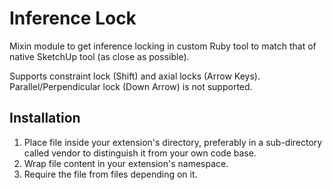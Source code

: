 # Inference Lock

Mixin module to get inference locking in custom Ruby tool to match that of
native SketchUp tool (as close as possible).

Supports constraint lock (Shift) and axial locks (Arrow Keys).
Parallel/Perpendicular lock (Down Arrow) is not supported.

## Installation

1. Place file inside your extension's directory, preferably in a sub-directory called vendor to distinguish it from your own code base.
2. Wrap file content in your extension's namespace.
3. Require the file from files depending on it.
